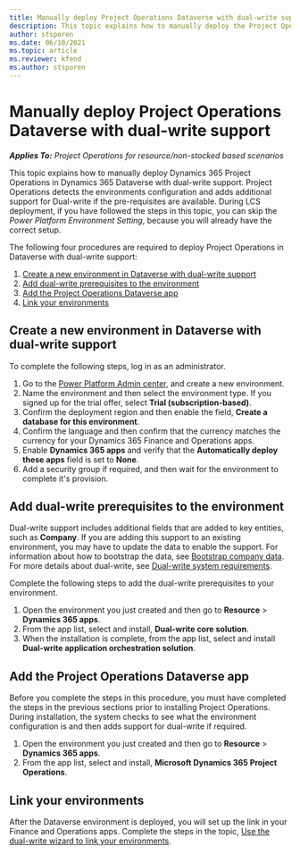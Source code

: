 ```yaml
---
title: Manually deploy Project Operations Dataverse with dual-write support 
description: This topic explains how to manually deploy the Project Operations Dataverse app with dual-write support.
author: stsporen
ms.date: 06/10/2021
ms.topic: article
ms.reviewer: kfend 
ms.author: stsporen
---
```

# Manually deploy Project Operations Dataverse with dual-write support

_**Applies To:** Project Operations for resource/non-stocked based scenarios_

This topic explains how to manually deploy Dynamics 365 Project Operations in Dynamics 365 Dataverse with dual-write support. Project Operations detects the environments configuration and adds additional support for Dual-write if the pre-requisites are available.
During LCS deployment, if you have followed the steps in this topic, you can skip the *Power Platform Environment Setting*, because you will already have the correct setup.

The following four procedures are required to deploy Project Operations in Dataverse with dual-write support:

  1. [Create a new environment in Dataverse with dual-write support](#create)
  2. [Add dual-write prerequisites to the environment](#prerequisites)
  3. [Add the Project Operations Dataverse app](#dataverse)
  4. [Link your environments](#link)

## <a name="create">Create a new environment in Dataverse with dual-write support</a>
To complete the following steps, log in as an administrator.
1.	Go to the [Power Platform Admin center](https://admin.powerplatform.com), and create a new environment.
2.	Name the environment and then select the environment type. If you signed up for the trial offer, select **Trial (subscription-based)**.
4.	Confirm the deployment region and then enable the field, **Create a database for this environment**. 
6.	Confirm the language and then confirm that the currency matches the currency for your Dynamics 365 Finance and Operations apps.
8.	Enable **Dynamics 365 apps** and verify that the **Automatically deploy these apps** field is set to **None**.
10.	Add a security group if required, and then wait for the environment to complete it's provision.


## <a name="prerequisites">Add dual-write prerequisites to the environment</a>
Dual-write support includes additional fields that are added to key entities, such as **Company**. If you are adding this support to an existing environment, you may have to update the data to enable the support. For information about how to bootstrap the data, see [Bootstrap company data](/dynamics365/fin-ops-core/dev-itpro/data-entities/dual-write/bootstrap-company-data). For more details about dual-write, see [Dual-write system requirements](/dynamics365/fin-ops-core/dev-itpro/data-entities/dual-write/dual-write-system-req). 

Complete the following steps to add the dual-write prerequisites to your environment. 

1.	Open the environment you just created and then go to **Resource** > **Dynamics 365 apps**.
2.	From the app list, select and install, **Dual-write core solution**.
3.	When the installation is complete, from the app list, select and install **Dual-write application orchestration solution**.

## <a name="dataverse">Add the Project Operations Dataverse app</a>
Before you complete the steps in this procedure, you must have completed the steps in the previous sections prior to installing Project Operations. During installation, the system checks to see what the environment configuration is and then adds support for dual-write if required.

1. Open the environment you just created and then go to **Resource** > **Dynamics 365 apps**.
2. From the app list, select and install, **Microsoft Dynamics 365 Project Operations**.

## <a name="link">Link your environments</a>
After the Dataverse environment is deployed, you will set up the link in your Finance and Operations apps. Complete the steps in the topic, [Use the dual-write wizard to link your environments](/dynamics365/fin-ops-core/dev-itpro/data-entities/dual-write/link-your-environment).

